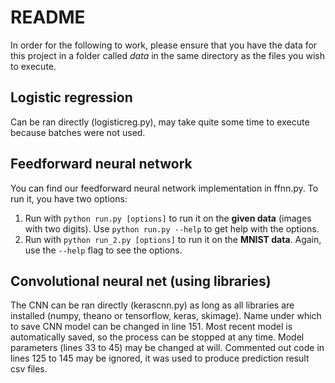 # README
In order for the following to work, please ensure that you have the data for this project in a folder called *data* in the same directory as the files you wish to execute.

## Logistic regression
Can be ran directly (logisticreg.py), may take quite some time to execute because batches were not used.

## Feedforward neural network
You can find our feedforward neural network implementation in ffnn.py. To run it, you have two options:
1. Run with `python run.py [options]` to run it on the **given data** (images with two digits). Use `python run.py --help` to get help with the options.
2. Run with `python run_2.py [options]` to run it on the **MNIST data**. Again, use the `--help` flag to see the options.

## Convolutional neural net (using libraries)
The CNN can be ran directly (kerascnn.py) as long as all libraries are installed (numpy, theano or tensorflow, keras, skimage).
Name under which to save CNN model can be changed in line 151.
Most recent model is automatically saved, so the process can be stopped at any time.
Model parameters (lines 33 to 45) may be changed at will.
Commented out code in lines 125 to 145 may be ignored, it was used to produce prediction result csv files.
